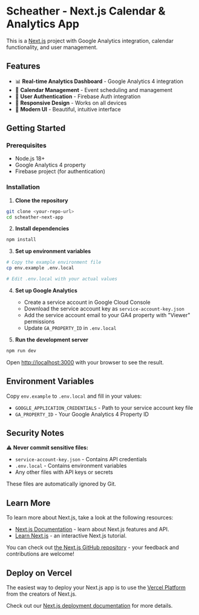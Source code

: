 # Scheather - Next.js Calendar & Analytics App

This is a [Next.js](https://nextjs.org) project with Google Analytics integration, calendar functionality, and user management.

## Features

- 📊 **Real-time Analytics Dashboard** - Google Analytics 4 integration
- 📅 **Calendar Management** - Event scheduling and management
- 👥 **User Authentication** - Firebase Auth integration
- 📱 **Responsive Design** - Works on all devices
- 🎨 **Modern UI** - Beautiful, intuitive interface

## Getting Started

### Prerequisites

- Node.js 18+ 
- Google Analytics 4 property
- Firebase project (for authentication)

### Installation

1. **Clone the repository**
```bash
git clone <your-repo-url>
cd scheather-next-app
```

2. **Install dependencies**
```bash
npm install
```

3. **Set up environment variables**
```bash
# Copy the example environment file
cp env.example .env.local

# Edit .env.local with your actual values
```

4. **Set up Google Analytics**
   - Create a service account in Google Cloud Console
   - Download the service account key as `service-account-key.json`
   - Add the service account email to your GA4 property with "Viewer" permissions
   - Update `GA_PROPERTY_ID` in `.env.local`

5. **Run the development server**
```bash
npm run dev
```

Open [http://localhost:3000](http://localhost:3000) with your browser to see the result.

## Environment Variables

Copy `env.example` to `.env.local` and fill in your values:

- `GOOGLE_APPLICATION_CREDENTIALS` - Path to your service account key file
- `GA_PROPERTY_ID` - Your Google Analytics 4 Property ID

## Security Notes

⚠️ **Never commit sensitive files:**
- `service-account-key.json` - Contains API credentials
- `.env.local` - Contains environment variables
- Any other files with API keys or secrets

These files are automatically ignored by Git.

## Learn More

To learn more about Next.js, take a look at the following resources:

- [Next.js Documentation](https://nextjs.org/docs) - learn about Next.js features and API.
- [Learn Next.js](https://nextjs.org/learn) - an interactive Next.js tutorial.

You can check out [the Next.js GitHub repository](https://github.com/vercel/next.js) - your feedback and contributions are welcome!

## Deploy on Vercel

The easiest way to deploy your Next.js app is to use the [Vercel Platform](https://vercel.com/new?utm_medium=default-template&filter=next.js&utm_source=create-next-app&utm_campaign=create-next-app-readme) from the creators of Next.js.

Check out our [Next.js deployment documentation](https://nextjs.org/docs/app/building-your-application/deploying) for more details.

